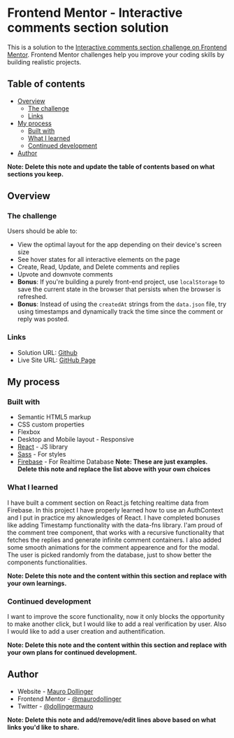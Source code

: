 # Frontend Mentor - Interactive comments section solution

This is a solution to the [Interactive comments section challenge on Frontend Mentor](https://www.frontendmentor.io/challenges/interactive-comments-section-iG1RugEG9). Frontend Mentor challenges help you improve your coding skills by building realistic projects. 

## Table of contents

- [Overview](#overview)
  - [The challenge](#the-challenge)
  - [Links](#links)
- [My process](#my-process)
  - [Built with](#built-with)
  - [What I learned](#what-i-learned)
  - [Continued development](#continued-development)
- [Author](#author)

**Note: Delete this note and update the table of contents based on what sections you keep.**

## Overview

### The challenge

Users should be able to:

- View the optimal layout for the app depending on their device's screen size
- See hover states for all interactive elements on the page
- Create, Read, Update, and Delete comments and replies
- Upvote and downvote comments
- **Bonus**: If you're building a purely front-end project, use `localStorage` to save the current state in the browser that persists when the browser is refreshed.
- **Bonus**: Instead of using the `createdAt` strings from the `data.json` file, try using timestamps and dynamically track the time since the comment or reply was posted.


### Links

- Solution URL: [Github](https://github.com/maurodollinger/interactive-comment-section)
- Live Site URL: [GitHub Page](https://maurodollinger.github.io/interactive-comment-section/build/)

## My process

### Built with

- Semantic HTML5 markup
- CSS custom properties
- Flexbox
- Desktop and Mobile layout - Responsive
- [React](https://reactjs.org/) - JS library
- [Sass](https://sass-lang.com/) - For styles
- [Firebase](https://firebase.google.com/) - For Realtime Database
**Note: These are just examples. Delete this note and replace the list above with your own choices**

### What I learned

I have built a comment section on React.js fetching realtime data from Firebase.
In this project I have properly learned how to use an AuthContext and I put in practice my aknowledges of React.
I have completed bonuses like adding Timestamp functionality with the data-fns library.
I'am proud of the comment tree component, that works with a recursive functionality that fetches the replies and generate infinite comment containers.
I also added some smooth animations for the comment appearence and for the modal. 
The user is picked randomly from the database, just to show better the components functionalities.

**Note: Delete this note and the content within this section and replace with your own learnings.**

### Continued development

I want to improve the score functionality, now it only blocks the opportunity to make another click, but I would like to add a real verification by user. Also I would like to add a user creation and authentification. 

**Note: Delete this note and the content within this section and replace with your own plans for continued development.**


## Author

- Website - [Mauro Dollinger](https://www.maurodollinger.com.ar)
- Frontend Mentor - [@maurodollinger](https://www.frontendmentor.io/profile/maurodollinger)
- Twitter - [@dollingermauro](https://www.twitter.com/dollingermauro)

**Note: Delete this note and add/remove/edit lines above based on what links you'd like to share.**

